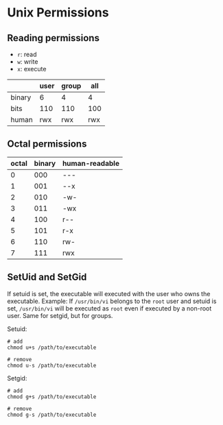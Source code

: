 # Unix Permissions

## Reading permissions

- `r`: read
- `w`: write
- `x`: execute

|        | user | group |  all |
| ------ | ---- | ----- | ---- |
| binary |    6 |     4 |    4 |
| bits   |  110 |   110 |  100 |
| human  |  rwx |   rwx |  rwx |

## Octal permissions

| octal |	binary	| human-readable |
| ----- | ------- | -------------- |
| 0	    | 000     |	---            |
| 1	    | 001	    |	--x            |
| 2	    | 010	    |	-w-            |
| 3	    | 011	    |	-wx            |
| 4	    | 100	    |	r--            |
| 5	    | 101	    |	r-x            |
| 6	    | 110	    |	rw-            |
| 7	    | 111	    |	rwx            |

## SetUid and SetGid

If setuid is set, the executable will executed with the user who owns the executable. Example: If `/usr/bin/vi` belongs to the `root` user and setuid is set, `/usr/bin/vi` will be executed as `root` even if executed by a non-root user. Same for setgid, but for groups.

Setuid:

```shell
# add
chmod u+s /path/to/executable

# remove
chmod u-s /path/to/executable
```

Setgid:

```shell
# add
chmod g+s /path/to/executable

# remove
chmod g-s /path/to/executable
```
